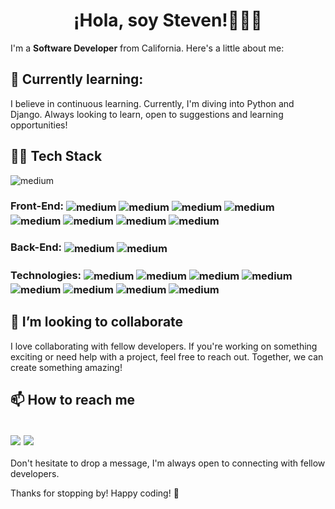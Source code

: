 <h1 align="center">¡Hola, soy Steven!👨🏽‍💻</h1>
I'm a <strong>Software Developer</strong> from California. Here's a little about me:

## 🌱 Currently learning:
I believe in continuous learning. Currently, I'm diving into Python and Django. Always looking to learn, open to suggestions and learning opportunities!

## 👨‍💻 Tech Stack 
<img align="center" alt="medium" src="https://github-readme-stats.vercel.app/api/top-langs/?username=Succorro&theme=tokyonight&layout=donut" />

### Front-End: <img align="center" alt="medium" src="https://img.shields.io/badge/React-20232A?style=for-the-badge&logo=react&logoColor=61DAFB" /> <img align="center" alt="medium" src="https://img.shields.io/badge/Redux-593D88?style=for-the-badge&logo=redux&logoColor=white" /> <img align="center" alt="medium" src="https://img.shields.io/badge/HTML5-E34F26?style=for-the-badge&logo=html5&logoColor=white" /> <img align="center" alt="medium" src="https://img.shields.io/badge/CSS3-1572B6?style=for-the-badge&logo=css3&logoColor=white" /> <img align="center" alt="medium" src="https://img.shields.io/badge/JavaScript-323330?style=for-the-badge&logo=javascript&logoColor=F7DF1E" /> <img align="center" alt="medium" src="https://img.shields.io/badge/Tailwind_CSS-38B2AC?style=for-the-badge&logo=tailwind-css&logoColor=white" /> <img align="center" alt="medium" src="https://img.shields.io/badge/Vite-B73BFE?style=for-the-badge&logo=vite&logoColor=FFD62E" /> <img align="center" alt="medium" src="https://img.shields.io/badge/Material%20UI-007FFF?style=for-the-badge&logo=mui&logoColor=white" />

### Back-End: <img align="center" alt="medium" src="https://img.shields.io/badge/Ruby-CC342D?style=for-the-badge&logo=ruby&logoColor=white" /> <img align="center" alt="medium" src="https://img.shields.io/badge/Ruby_on_Rails-CC0000?style=for-the-badge&logo=ruby-on-rails&logoColor=white" />

### Technologies: <img align="center" alt="medium" src="https://img.shields.io/badge/PostgreSQL-316192?style=for-the-badge&logo=postgresql&logoColor=white" /> <img align="center" alt="medium" src="https://img.shields.io/badge/MySQL-005C84?style=for-the-badge&logo=mysql&logoColor=white" /> <img align="center" alt="medium" src="https://img.shields.io/badge/SQLite-07405E?style=for-the-badge&logo=sqlite&logoColor=white" /> <img align="center" alt="medium" src="https://img.shields.io/badge/firebase-ffca28?style=for-the-badge&logo=firebase&logoColor=black" /> <img align="center" alt="medium" src="https://img.shields.io/badge/Google_Cloud-4285F4?style=for-the-badge&logo=google-cloud&logoColor=white"/> <img align="center" alt="medium" src="https://img.shields.io/badge/Amazon_AWS-FF9900?style=for-the-badge&logo=amazonaws&logoColor=white" /> <img align="center" alt="medium" src="https://img.shields.io/badge/npm-CB3837?style=for-the-badge&logo=npm&logoColor=white" /> <img align="center" alt="medium" src="https://img.shields.io/badge/Postman-FF6C37?style=for-the-badge&logo=Postman&logoColor=white" />

## 🤝 I’m looking to collaborate
I love collaborating with fellow developers. If you're working on something exciting or need help with a project, feel free to reach out. Together, we can create something amazing!

## 📫 How to reach me
[<img align="center" src="https://img.shields.io/badge/LinkedIn-0077B5?style=for-the-badge&logo=linkedin&logoColor=white"/>](https://www.linkedin.com/in/soysteven/) 
<a href="mailto:stevengbmv@gmail.com?subject=Hello%20Steven,%20From%20Github"><img align="center" src="https://img.shields.io/badge/gmail-%23D14836.svg?&style=for-the-badge&logo=gmail&logoColor=white" /></a> 
---
Don't hesitate to drop a message, I'm always open to connecting with fellow developers.

Thanks for stopping by! Happy coding! 🚀

